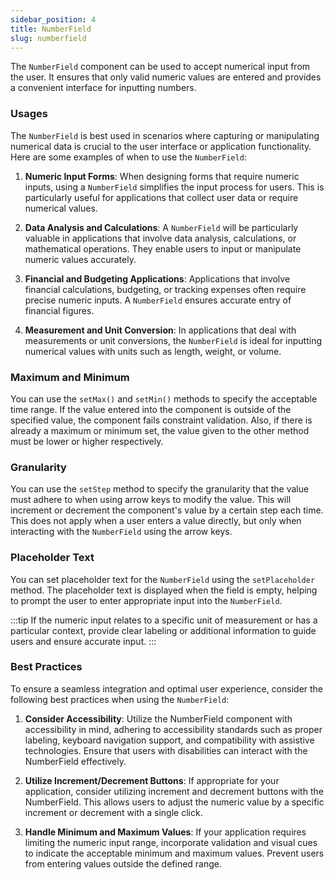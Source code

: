 ```yaml
---
sidebar_position: 4
title: NumberField
slug: numberfield
---
```


<DocChip tooltipText="This component will render with a shadow DOM, an API built into the browser that facilitates encapsulation." label="Shadow" component="a" href="../../glossary#shadow-dom" target="_blank" clickable={true} iconName="shadow" />

<DocChip tooltipText="The name of the web component that will render in the DOM." label="dwc-field" clickable={false} iconName='code'/>

<JavadocLink type="foundation" location="com/webforj/component/field/NumberField" top='true' />

<ParentLink parent="Field" />


The `NumberField` component can be used to accept numerical input from the user. It ensures that only valid numeric values are entered and provides a convenient interface for inputting numbers.

<ComponentDemo 
path='https://demo.webforj.com/webapp/controlsamples/numberfielddemo?' 
javaE='https://raw.githubusercontent.com/webforj/webforj-docs-samples/refs/heads/main/src/main/java/com/webforj/samples/views/fields/numberfield/NumberFieldDemoView.java'
cssURL='https://raw.githubusercontent.com/webforj/ControlSamples/main/src/main/resources/css/fieldstyles/date_field_styles.css'
/>

### Usages

The `NumberField` is best used in scenarios where capturing or manipulating numerical data is crucial to the user interface or application functionality. Here are some examples of when to use the `NumberField`:

1. **Numeric Input Forms**: When designing forms that require numeric inputs, using a `NumberField` simplifies the input process for users. This is particularly useful for applications that collect user data or require numerical values.

2. **Data Analysis and Calculations**: A `NumberField` will be particularly valuable in applications that involve data analysis, calculations, or mathematical operations. They enable users to input or manipulate numeric values accurately.

3. **Financial and Budgeting Applications**: Applications that involve financial calculations, budgeting, or tracking expenses often require precise numeric inputs. A `NumberField` ensures accurate entry of financial figures.

4. **Measurement and Unit Conversion**: In applications that deal with measurements or unit conversions, the `NumberField` is ideal for inputting numerical values with units such as length, weight, or volume.


### Maximum and Minimum

You can use the `setMax()` and `setMin()` methods to specify the acceptable time range. If the value entered into the component is outside of the specified value, the component fails constraint validation. Also, if there is already a maximum or minimum set, the value given to the other method must be lower or higher respectively.

### Granularity

You can use the `setStep` method to specify the granularity that the value must adhere to when using arrow keys to modify the value. This will increment or decrement the component's value by a certain step each time. This does not apply when a user enters a value directly, but only when interacting with the `NumberField` using the arrow keys.

### Placeholder Text

You can set placeholder text for the `NumberField` using the `setPlaceholder` method. The placeholder text is displayed when the field is empty, helping to prompt the user to enter appropriate input into the `NumberField`.

:::tip
If the numeric input relates to a specific unit of measurement or has a particular context, provide clear labeling or additional information to guide users and ensure accurate input.
:::

### Best Practices

To ensure a seamless integration and optimal user experience, consider the following best practices when using the `NumberField`:

1. **Consider Accessibility**: Utilize the NumberField component with accessibility in mind, adhering to accessibility standards such as proper labeling, keyboard navigation support, and compatibility with assistive technologies. Ensure that users with disabilities can interact with the NumberField effectively.

2. **Utilize Increment/Decrement Buttons**: If appropriate for your application, consider utilizing increment and decrement buttons with the NumberField. This allows users to adjust the numeric value by a specific increment or decrement with a single click.

3. **Handle Minimum and Maximum Values**: If your application requires limiting the numeric input range, incorporate validation and visual cues to indicate the acceptable minimum and maximum values. Prevent users from entering values outside the defined range.